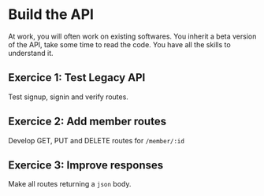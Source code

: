 # Build the API

At work, you will often work on existing softwares.
You inherit a beta version of the API, take some time to read the code. You have all the skills to understand it.

## Exercice 1: Test Legacy API

Test signup, signin and verify routes.

## Exercice 2: Add member routes

Develop GET, PUT and DELETE routes for `/member/:id`

## Exercice 3: Improve responses

Make all routes returning a `json` body.
